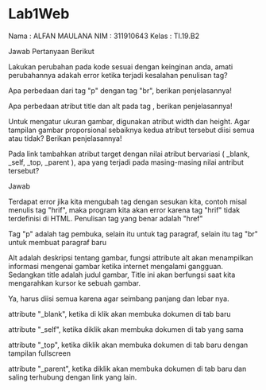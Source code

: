 # Lab1Web
Nama : ALFAN MAULANA 
NIM : 311910643 
Kelas : TI.19.B2

Jawab Pertanyaan Berikut

Lakukan perubahan pada kode sesuai dengan keinginan anda, amati perubahannya adakah error ketika terjadi kesalahan penulisan tag?

Apa perbedaan dari tag "p" dengan tag "br", berikan penjelasannya!

Apa perbedaan atribut title dan alt pada tag , berikan penjelasannya!

Untuk mengatur ukuran gambar, digunakan atribut width dan height. Agar tampilan gambar proporsional sebaiknya kedua atribut tersebut diisi semua atau tidak? Berikan penjelasannya!

Pada link tambahkan atribut target dengan nilai atribut bervariasi ( _blank, _self, _top, _parent ), apa yang terjadi pada masing-masing nilai antribut tersebut?

Jawab

Terdapat error jika kita mengubah tag dengan sesukan kita, contoh misal menulis tag "hrif", maka program kita akan error karena tag "hrif" tidak terdefinisi di HTML. Penulisan tag yang benar adalah "href"

Tag "p" adalah tag pembuka, selain itu untuk tag paragraf, selain itu tag "br" untuk membuat paragraf baru

Alt adalah deskripsi tentang gambar, fungsi attribute alt akan menampilkan informasi mengenai gambar ketika internet mengalami gangguan. Sedangkan title adalah judul gambar, Title ini akan berfungsi saat kita mengarahkan kursor ke sebuah gambar.

Ya, harus diisi semua karena agar seimbang panjang dan lebar nya.

attribute "_blank", ketika di klik akan membuka dokumen di tab baru

attribute "_self", ketika diklik akan membuka dokumen di tab yang sama

attribute "_top", ketika diklik akan membuka dokumen di tab baru dengan tampilan fullscreen

attribute "_parent", ketika diklik akan membuka dokumen di tab baru dan saling terhubung dengan link yang lain.
